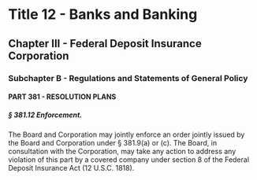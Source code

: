 
# Title 12 - Banks and Banking
## Chapter III - Federal Deposit Insurance Corporation
### Subchapter B - Regulations and Statements of General Policy
#### PART 381 - RESOLUTION PLANS
##### § 381.12 Enforcement.

The Board and Corporation may jointly enforce an order jointly issued by the Board and Corporation under § 381.9(a) or (c). The Board, in consultation with the Corporation, may take any action to address any violation of this part by a covered company under section 8 of the Federal Deposit Insurance Act (12 U.S.C. 1818).
